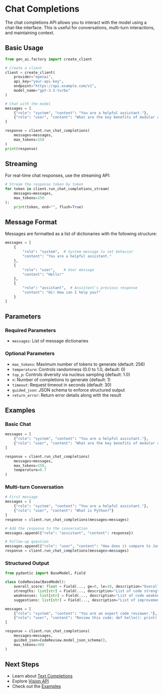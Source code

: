 # Chat Completions

The chat completions API allows you to interact with the model using a chat-like interface. This is useful for conversations, multi-turn interactions, and maintaining context.

## Basic Usage

```python
from gen_ai.factory import create_client

# Create a client
client = create_client(
    provider="openai",
    api_key="your-api-key",
    endpoint="https://api.example.com/v1",
    model_name="gpt-3.5-turbo"
)

# Chat with the model
messages = [
    {"role": "system", "content": "You are a helpful assistant."},
    {"role": "user", "content": "What are the key benefits of modular code?"}
]

response = client.run_chat_completions(
    messages=messages,
    max_tokens=150
)
print(response)
```

## Streaming

For real-time chat responses, use the streaming API:

```python
# Stream the response token by token
for token in client.run_chat_completions_stream(
    messages=messages,
    max_tokens=150
):
    print(token, end="", flush=True)
```

## Message Format

Messages are formatted as a list of dictionaries with the following structure:

```python
messages = [
    {
        "role": "system",  # System message to set behavior
        "content": "You are a helpful assistant."
    },
    {
        "role": "user",    # User message
        "content": "Hello!"
    },
    {
        "role": "assistant",  # Assistant's previous response
        "content": "Hi! How can I help you?"
    }
]
```

## Parameters

### Required Parameters

- `messages`: List of message dictionaries

### Optional Parameters

- `max_tokens`: Maximum number of tokens to generate (default: 256)
- `temperature`: Controls randomness (0.0 to 1.0, default: 0)
- `top_p`: Controls diversity via nucleus sampling (default: 1.0)
- `n`: Number of completions to generate (default: 1)
- `timeout`: Request timeout in seconds (default: 30)
- `guided_json`: JSON schema to enforce structured output
- `return_error`: Return error details along with the result

## Examples

### Basic Chat

```python
messages = [
    {"role": "system", "content": "You are a helpful assistant."},
    {"role": "user", "content": "What are the key benefits of modular code?"}
]

response = client.run_chat_completions(
    messages=messages,
    max_tokens=150,
    temperature=0.7
)
```

### Multi-turn Conversation

```python
# First message
messages = [
    {"role": "system", "content": "You are a helpful assistant."},
    {"role": "user", "content": "What is Python?"}
]
response = client.run_chat_completions(messages=messages)

# Add the response to the conversation
messages.append({"role": "assistant", "content": response})

# Follow-up question
messages.append({"role": "user", "content": "How does it compare to JavaScript?"})
response = client.run_chat_completions(messages=messages)
```

### Structured Output

```python
from pydantic import BaseModel, Field

class CodeReview(BaseModel):
    overall_score: float = Field(..., ge=0, le=10, description="Overall code quality score")
    strengths: list[str] = Field(..., description="List of code strengths")
    weaknesses: list[str] = Field(..., description="List of code weaknesses")
    suggestions: list[str] = Field(..., description="List of improvement suggestions")

messages = [
    {"role": "system", "content": "You are an expert code reviewer."},
    {"role": "user", "content": "Review this code: def hello(): print('Hello')"}
]

response = client.run_chat_completions(
    messages=messages,
    guided_json=CodeReview.model_json_schema(),
    max_tokens=300
)
```

## Next Steps

- Learn about [Text Completions](text-completions.md)
- Explore [Vision API](vision-api.md)
- Check out the [Examples](../examples/basic-usage.md)
